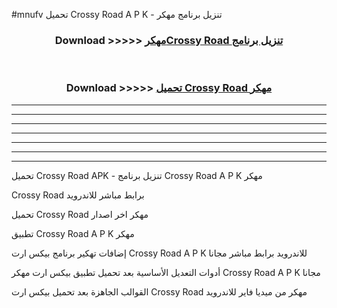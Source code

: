 #mnufv تحميل Crossy Road  A P K - تنزيل برنامج مهكر



<div align="center">
<h3>Download >>>>> <a href="https://runaway1.web.app/?sq=Crossy Road ">مهكرCrossy Road  تنزيل برنامج</a></h3><br>

<h3>Download >>>>> <a href="https://runaway1.web.app/?sq=Crossy Road ">تحميل Crossy Road  مهكر</a></h3>
</div>


----------------------------------------------------------

----------------------------------------------------------

----------------------------------------------------------

----------------------------------------------------------

----------------------------------------------------------

----------------------------------------------------------

----------------------------------------------------------

تحميل Crossy Road  APK - تنزيل برنامج Crossy Road  A P K مهكر

Crossy Road  برابط مباشر للاندرويد

تحميل Crossy Road  مهكر اخر اصدار

تطبيق Crossy Road  A P K مهكر

إضافات تهكير برنامج بيكس ارت Crossy Road  A P K للاندرويد برابط مباشر مجانا

أدوات التعديل الأساسية بعد تحميل تطبيق بيكس ارت مهكر Crossy Road  A P K مجانا

القوالب الجاهزة بعد تحميل بيكس ارت Crossy Road  مهكر من ميديا فاير للاندرويد


